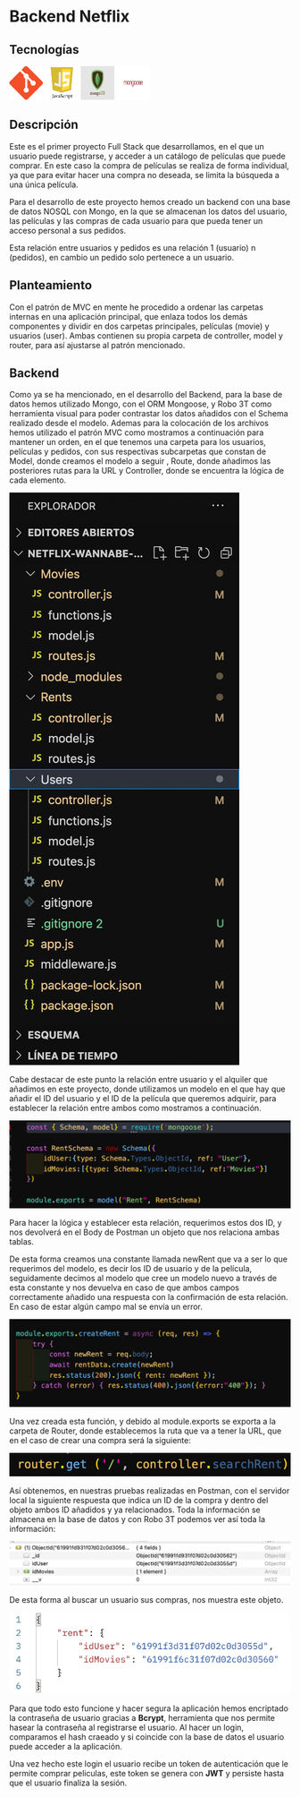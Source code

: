 # Backend Netflix

## Tecnologías

<img width="60px" height="60" src="https://github.com/RaulhSanchez/RaulhSanchez/blob/main/GIT.png"></img>
<img width="60px" height="60" src="https://github.com/RaulhSanchez/RaulhSanchez/blob/main/JS.png"></img>
<img width="60px" height="60" src="https://github.com/RaulhSanchez/RaulhSanchez/blob/main/MONGO.png"></img>
<img width="60px" height="60" src="https://github.com/RaulhSanchez/RaulhSanchez/blob/main/MONGOOSE.png"></img>


## Descripción


Este es el primer proyecto Full Stack que desarrollamos, en el que un usuario puede registrarse, y acceder a un catálogo
de películas que puede comprar. En este caso la compra de películas se realiza de forma individual, 
ya que para evitar hacer una compra no deseada, se limita la búsqueda a una única  película.

Para el desarrollo de este proyecto hemos creado un backend con una base de datos NOSQL con Mongo, en la que se almacenan
los datos del usuario, las películas y las compras de cada usuario para que pueda tener un acceso personal a sus pedidos.

Esta relación entre usuarios y pedidos es una relación 1 (usuario) n (pedidos), en cambio un pedido solo pertenece a un usuario. 


## Planteamiento

Con el patrón de MVC en mente he procedido a ordenar las carpetas internas en una aplicación principal, que enlaza 
todos los demás componentes y dividir en dos carpetas principales, películas (movie) y usuarios (user).
Ambas contienen su propia carpeta de controller, model y router, para así ajustarse al patrón mencionado.


## Backend

Como ya se ha mencionado, en el desarrollo del Backend, para la base de datos hemos utilizado Mongo, con el ORM Mongoose,
y Robo 3T como herramienta visual para poder contrastar los datos añadidos con el Schema realizado desde el modelo. 
Ademas para la colocación de los archivos hemos utilizado el patrón MVC como mostramos a continuación para mantener un orden,
en el que tenemos una carpeta para los usuarios, películas y pedidos, con sus respectivas subcarpetas que constan de Model,
donde creamos el modelo a seguir , Route, donde añadimos las posteriores rutas para la URL y Controller,
donde se encuentra la lógica de cada elemento.

![Image text](https://github.com/gricosm/netflix-wannabe-react/blob/1240e0c40b65e49765da9af7f4e41d0f0c439519/MVC.png)

Cabe destacar de este punto la relación entre usuario y el alquiler que añadimos en este proyecto, donde utilizamos 
un modelo en el que hay que añadir el ID del usuario y el ID de la película que queremos adquirir, para establecer 
la relación entre ambos como mostramos a continuación.

![Image text](https://github.com/gricosm/netflix-wannabe-react/blob/1240e0c40b65e49765da9af7f4e41d0f0c439519/Model.png)


Para hacer la lógica y establecer esta relación, requerimos estos dos ID, y nos devolverá en el Body de Postman
un objeto que nos relaciona ambas tablas.

 
De esta forma creamos una constante llamada newRent que va a ser lo que requerimos del modelo, es decir los ID de usuario 
y de la película, seguidamente decimos al modelo que cree un modelo nuevo a través de esta constante y 
nos devuelva en caso de que ambos campos correctamente añadido una respuesta con la confirmación de esta relación. 
En caso de estar algún campo mal se envía un error.

![Image text](https://github.com/gricosm/netflix-wannabe-react/blob/1240e0c40b65e49765da9af7f4e41d0f0c439519/Create_Rent.png)

Una vez creada esta función, y debido al module.exports se exporta a la carpeta de Router, donde establecemos 
la ruta que va a tener la URL, que en el caso de crear una compra será la siguiente:

![Image text](https://github.com/gricosm/netflix-wannabe-react/blob/1240e0c40b65e49765da9af7f4e41d0f0c439519/Router.png)

Así obtenemos, en nuestras pruebas realizadas en Postman, con el servidor local la siguiente respuesta que indica un ID 
de la compra y dentro del objeto ambos ID añadidos y ya relacionados. Toda la información se almacena en la base de datos y con Robo 3T podemos ver así toda la información:

![Image text](https://github.com/gricosm/netflix-wannabe-react/blob/2afbe7c889d484d1c21e5446ae82d71135618a2a/Captura%20de%20pantalla%202021-11-20%20a%20las%2017.20.54.png)

De esta forma al buscar un usuario sus compras, nos muestra este objeto.

![Image text](https://github.com/gricosm/netflix-wannabe-react/blob/2afbe7c889d484d1c21e5446ae82d71135618a2a/Captura%20de%20pantalla%202021-11-20%20a%20las%2017.21.13.png)

Para que todo esto funcione y hacer segura la aplicación hemos encriptado la contraseña de usuario gracias a **Bcrypt**, herramienta que nos permite hasear la contraseña al registrarse el usuario. Al hacer un login, comparamos el hash craeado y si coincide con la base de datos el usuario puede acceder a la aplicación.

Una vez hecho este login el usuario recibe un token de autenticación que le permite comprar peliculas, este token se genera con **JWT** y persiste hasta que el usuario finaliza la sesión.




